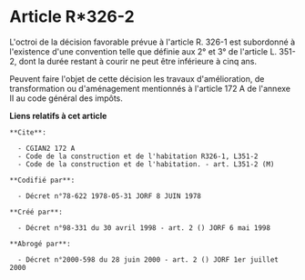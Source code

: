 # Article R*326-2

L'octroi de la décision favorable prévue à l'article R. 326-1 est subordonné à l'existence d'une convention telle que définie
aux 2° et 3° de l'article L. 351-2, dont la durée restant à courir ne peut être inférieure à cinq ans.

Peuvent faire l'objet de cette décision les travaux d'amélioration, de transformation ou d'aménagement mentionnés à l'article
172 A de l'annexe II au code général des impôts.

**Liens relatifs à cet article**

	**Cite**:

	  - CGIAN2 172 A
	  - Code de la construction et de l'habitation R326-1, L351-2
	  - Code de la construction et de l'habitation. - art. L351-2 (M)

	**Codifié par**:

	  - Décret n°78-622 1978-05-31 JORF 8 JUIN 1978

	**Créé par**:

	  - Décret n°98-331 du 30 avril 1998 - art. 2 () JORF 6 mai 1998

	**Abrogé par**:

	  - Décret n°2000-598 du 28 juin 2000 - art. 2 () JORF 1er juillet 2000
